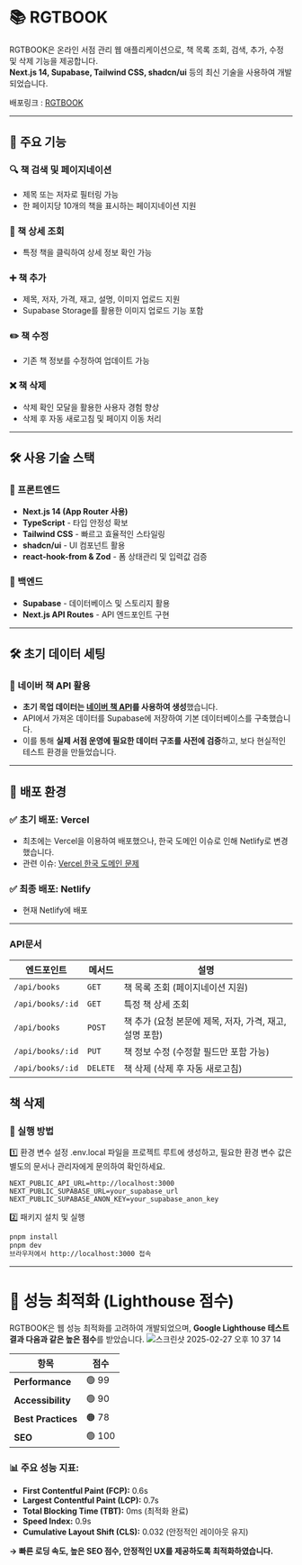 
# 📚 RGTBOOK

RGTBOOK은 온라인 서점 관리 웹 애플리케이션으로, 책 목록 조회, 검색, 추가, 수정 및 삭제 기능을 제공합니다.  
**Next.js 14, Supabase, Tailwind CSS, shadcn/ui** 등의 최신 기술을 사용하여 개발되었습니다.

배포링크 : [RGTBOOK](https://euphonious-frangipane-9cca49.netlify.app/)

---

## 🚀 주요 기능

### 🔍 책 검색 및 페이지네이션
- 제목 또는 저자로 필터링 가능
- 한 페이지당 10개의 책을 표시하는 페이지네이션 지원

### 📖 책 상세 조회
- 특정 책을 클릭하여 상세 정보 확인 가능

### ➕ 책 추가
- 제목, 저자, 가격, 재고, 설명, 이미지 업로드 지원
- Supabase Storage를 활용한 이미지 업로드 기능 포함

### ✏️ 책 수정
- 기존 책 정보를 수정하여 업데이트 가능

### ❌ 책 삭제
- 삭제 확인 모달을 활용한 사용자 경험 향상
- 삭제 후 자동 새로고침 및 페이지 이동 처리

---

## 🛠️ 사용 기술 스택

### 📌 프론트엔드
- **Next.js 14 (App Router 사용)**
- **TypeScript** - 타입 안정성 확보
- **Tailwind CSS** - 빠르고 효율적인 스타일링
- **shadcn/ui** - UI 컴포넌트 활용
- **react-hook-from & Zod** - 폼 상태관리 및 입력값 검증

### 📌 백엔드
- **Supabase** - 데이터베이스 및 스토리지 활용
- **Next.js API Routes** - API 엔드포인트 구현

---

## 🛠️ 초기 데이터 세팅
### 📖 네이버 책 API 활용  
- **초기 목업 데이터는 [네이버 책 API](https://developers.naver.com/docs/serviceapi/search/book/book.md)를 사용하여 생성**했습니다.  
- API에서 가져온 데이터를 Supabase에 저장하여 기본 데이터베이스를 구축했습니다.  
- 이를 통해 **실제 서점 운영에 필요한 데이터 구조를 사전에 검증**하고, 보다 현실적인 테스트 환경을 만들었습니다.  

---

## 🚀 배포 환경

### ✅ 초기 배포: **Vercel**
- 최초에는 Vercel을 이용하여 배포했으나, 한국 도메인 이슈로 인해 Netlify로 변경했습니다.
- 관련 이슈: [Vercel 한국 도메인 문제](https://disquiet.io/@skyudev/makerlog/%ED%95%9C%EA%B5%AD%EC%97%90%EC%84%9C-vercel-app-%EB%8F%84%EB%A9%94%EC%9D%B8-%EC%9D%B4%EC%8A%88%EA%B0%80-%EC%83%9D%EA%B2%BC%EB%8B%A4%EA%B3%A0-%ED%95%A9%EB%8B%88%EB%8B%A4)

### ✅ 최종 배포: **Netlify**
- 현재 Netlify에 배포 

---
### API문서
| 엔드포인트 | 메서드 | 설명 |
| --- | --- | --- |
| `/api/books` | `GET` | 책 목록 조회 (페이지네이션 지원) |
| `/api/books/:id` | `GET` | 특정 책 상세 조회 |
| `/api/books` | `POST` | 책 추가 (요청 본문에 제목, 저자, 가격, 재고, 설명 포함) |
| `/api/books/:id` | `PUT` | 책 정보 수정 (수정할 필드만 포함 가능) |
| `/api/books/:id` | `DELETE` | 책 삭제 (삭제 후 자동 새로고침) |

책 삭제
---

### 📌 실행 방법

1️⃣ 환경 변수 설정
.env.local 파일을 프로젝트 루트에 생성하고, 필요한 환경 변수 값은 별도의 문서나 관리자에게 문의하여 확인하세요.

```env
NEXT_PUBLIC_API_URL=http://localhost:3000
NEXT_PUBLIC_SUPABASE_URL=your_supabase_url
NEXT_PUBLIC_SUPABASE_ANON_KEY=your_supabase_anon_key
```
2️⃣ 패키지 설치 및 실행
```bash
pnpm install
pnpm dev
브라우저에서 http://localhost:3000 접속
```
---
# 🚀 성능 최적화 (Lighthouse 점수)
RGTBOOK은 웹 성능 최적화를 고려하여 개발되었으며, **Google Lighthouse 테스트 결과 다음과 같은 높은 점수**를 받았습니다.
![스크린샷 2025-02-27 오후 10 37 14](https://github.com/user-attachments/assets/b57c84d6-8ec1-4cc3-9834-1201dbc0b2ee)

| 항목            | 점수  |
|---------------|------|
| **Performance** | 🟢 99 |
| **Accessibility** | 🟢 90 |
| **Best Practices** | 🟠 78 |
| **SEO** | 🟢 100 |

### 📊 주요 성능 지표:
- **First Contentful Paint (FCP):** 0.6s
- **Largest Contentful Paint (LCP):** 0.7s
- **Total Blocking Time (TBT):** 0ms (최적화 완료)
- **Speed Index:** 0.9s
- **Cumulative Layout Shift (CLS):** 0.032 (안정적인 레이아웃 유지)

**→ 빠른 로딩 속도, 높은 SEO 점수, 안정적인 UX를 제공하도록 최적화하였습니다.**  
